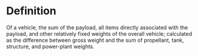 # Definition

Of a vehicle, the sum of the payload, all items directly associated with
the payload, and other relatively fixed weights of the overall vehicle;
calculated as the difference between gross weight and the sum of
propellant, tank, structure, and power-plant weights.
